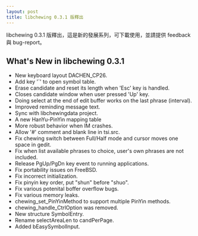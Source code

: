 ```yaml
---
layout: post
title: libchewing 0.3.1 版釋出
---
```

libchewing 0.3.1 版釋出，這是新的發展系列，可下載使用，並請提供 feedback 與 bug-report。

What's New in libchewing 0.3.1
----------------------------------------------------------
* New keyboard layout DACHEN\_CP26.
* Add key '\`' to open symbol table.
* Erase candidate and reset its length when 'Esc' key is handled.
* Closes candidate window when user pressed 'Up' key.
* Doing select at the end of edit buffer works on the
  last phrase (interval).
* Improved reminding message text.
* Sync with libchewingdata project.
* A new HanYu-PinYin mapping table
* More robust behavior when IM crashes.
* Allow '#' comment and blank line in tsi.src.
* Fix chewing switch between Full/Half mode and cursor moves one space in
  gedit.
* Fix when list available phrases to choice, user's own phrases are
  not included.
* Release PgUp/PgDn key event to running applications.
* Fix portability issues on FreeBSD.
* Fix incorrect initialization.
* Fix pinyin key order, put "shun" before "shuo".
* Fix various potenital boffer overflow bugs.
* Fix various memory leaks.
* chewing_set_PinYinMethod to support multiple PinYin methods.
* chewing_handle_CtrlOption was removed.
* New structure SymbolEntry.
* Rename selectAreaLen to candPerPage.
* Added bEasySymbolInput.

